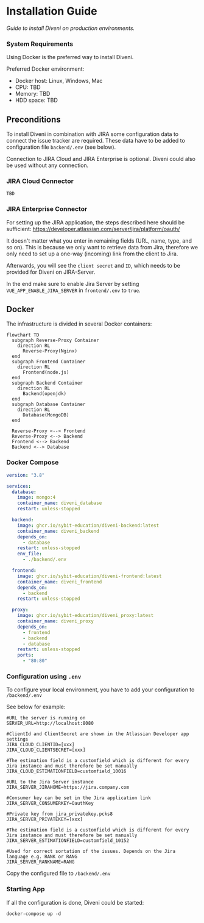 # Installation Guide

*Guide to install Diveni on production environments.*

### System Requirements

Using Docker is the preferred way to install Diveni.

Preferred Docker environment: 

* Docker host: Linux, Windows, Mac
* CPU: TBD
* Memory: TBD
* HDD space: TBD

## Preconditions

To install Diveni in combination with JIRA some configuration data to connect the issue 
tracker are required. These data have to be added to configuration file `backend/.env` (see below).

Connection to JIRA Cloud and JIRA Enterprise is optional. Diveni could also be used without any
connection.

### JIRA Cloud Connector

    TBD

### JIRA Enterprise Connector

For setting up the JIRA application, the steps described here should be sufficient:
<https://developer.atlassian.com/server/jira/platform/oauth/>

It doesn't matter what you enter in remaining fields (URL, name, type, and so on).
This is because we only want to retrieve data from Jira, therefore we only need to set up a
one-way (incoming) link from the client to Jira.

Afterwards, you will see the `client secret` and `ID`, which needs to be provided for Diveni on
JIRA-Server.

In the end make sure to enable Jira Server by setting `VUE_APP_ENABLE_JIRA_SERVER` in `frontend/.env` to `true`.

## Docker

The infrastructure is divided in several Docker containers:

```mermaid
flowchart TD
  subgraph Reverse-Proxy Container
    direction RL
      Reverse-Proxy(Nginx)
  end  
  subgraph Frontend Container
    direction RL
      Frontend(node.js)
  end
  subgraph Backend Container
    direction RL
      Backend(openjdk)
  end
  subgraph Database Container
    direction RL
      Database(MongoDB)
  end  

  Reverse-Proxy <--> Frontend
  Reverse-Proxy <--> Backend  
  Frontend <--> Backend
  Backend <--> Database
````


### Docker Compose 

```yaml
version: "3.8"

services:
  database:
    image: mongo:4
    container_name: diveni_database
    restart: unless-stopped    

  backend:
    image: ghcr.io/sybit-education/diveni-backend:latest
    container_name: diveni_backend
    depends_on:
      - database
    restart: unless-stopped    
    env_file:
      - ./backend/.env

  frontend:
    image: ghcr.io/sybit-education/diveni-frontend:latest
    container_name: diveni_frontend
    depends_on:
      - backend
    restart: unless-stopped      

  proxy:
    image: ghcr.io/sybit-education/diveni_proxy:latest
    container_name: diveni_proxy
    depends_on:
      - frontend
      - backend
      - database    
    restart: unless-stopped
    ports:
      - "80:80"

```

### Configuration using `.env`

To configure your local environment, you have to add your configuration to `/backend/.env`

See below for example:

```properties 
#URL the server is running on
SERVER_URL=http://localhost:8080

#ClientId and ClientSecret are shown in the Atlassian Developer app settings
JIRA_CLOUD_CLIENTID=[xxx]
JIRA_CLOUD_CLIENTSECRET=[xxx]

#The estimation field is a customfield which is different for every Jira instance and must therefore be set manually
JIRA_CLOUD_ESTIMATIONFIELD=customfield_10016

#URL to the Jira Server instance
JIRA_SERVER_JIRAHOME=https://jira.company.com

#Consumer key can be set in the Jira application link
JIRA_SERVER_CONSUMERKEY=OauthKey

#Private key from jira_privatekey.pcks8
JIRA_SERVER_PRIVATEKEY=[xxx]

#The estimation field is a customfield which is different for every Jira instance and must therefore be set manually
JIRA_SERVER_ESTIMATIONFIELD=customfield_10152

#Used for correct sortation of the issues. Depends on the Jira language e.g. RANK or RANG
JIRA_SERVER_RANKNAME=RANG
```
Copy the configured file to `/backend/.env`

### Starting App 

If all the configuration is done, Diveni could be started:

```shell
docker-compose up -d
```
